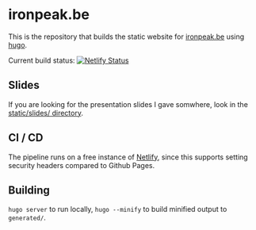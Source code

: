 ironpeak.be
===========

This is the repository that builds the static website for [ironpeak.be](https://ironpeak.be/) using [hugo](https://gohugo.io/).

Current build status: [![Netlify Status](https://api.netlify.com/api/v1/badges/55df448b-0cad-4bc9-bf27-50b65531eea1/deploy-status)](https://app.netlify.com/sites/ironpeakbe/deploys)


Slides
-------
If you are looking for the presentation slides I gave somwhere, look in the [static/slides/ directory](static/slides/).

CI / CD
-------
The pipeline runs on a free instance of [Netlify](https://www.netlify.com/), since this supports setting security headers compared to Github Pages.

Building
--------
`hugo server` to run locally, `hugo --minify` to build minified output to `generated/`.
